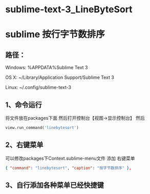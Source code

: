# sublime-text-3_LineByteSort
sublime 按行字节数排序
==========
路径：
--------
  Windows: %APPDATA%Sublime Text 3
  
  OS X: ~/Library/Application Support/Sublime Text 3
  
  Linux: ~/.config/sublime-text-3

1、命令运行
--------
  将文件放在packages下面
  然后打开控制台【视图->显示控制台】 然后
```Python
view.run_command('linebytesort')
```
2、右键菜单
--------
  可以修改packages下Context.sublime-menu文件 添加 右键菜单
```Json
{ "command": "linebytesort", "caption": "按字节数排序" },
```

3、自行添加各种菜单已经快捷键
------
  


